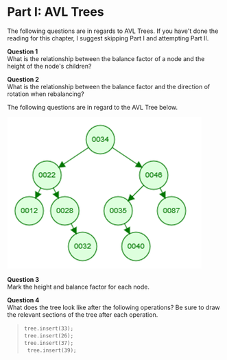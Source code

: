 Part I: AVL Trees
==============================

The following questions are in regards to AVL Trees. If you have't done the 
reading for this chapter, I suggest skipping Part I and attempting Part II.

**Question 1**<br>
What is the relationship between the balance factor of a node and the height
of the node's children?

**Question 2**<br>
What is the relationship between the balance factor and the direction of
rotation when rebalancing?


The following questions are in regard to the AVL Tree below.

![AVL Tree](https://raw.githubusercontent.com/gpric001/cs14/master/tree.png)

    
**Question 3**<br>
Mark the height and balance factor for each node.

**Question 4**<br>
What does the tree look like after the following operations? Be sure to
draw the relevant sections of the tree after each operation.<br>
> `tree.insert(33);`<br>
> `tree.insert(26);`<br>
> `tree.insert(37);`<br>
>` tree.insert(39);`<br>
